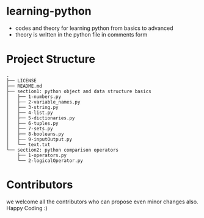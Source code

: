# learning-python
- codes and theory for learning python from basics to advanced
- theory is written in the python file in comments form

# Project Structure
```console
.
├── LICENSE
├── README.md
├── section1: python object and data structure basics
│   ├── 1-numbers.py
│   ├── 2-variable_names.py
│   ├── 3-string.py
│   ├── 4-list.py
│   ├── 5-dictionaries.py
│   ├── 6-tuples.py
│   ├── 7-sets.py
│   ├── 8-booleans.py
│   ├── 9-inputOutput.py
│   └── text.txt
└── section2: python comparison operators
    ├── 1-operators.py
    └── 2-logicalOperator.py
```


# Contributors
we welcome all the contributors who can propose even minor changes also. Happy Coding :)
